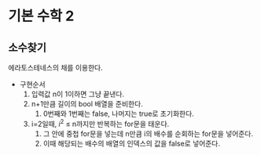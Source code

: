 # 기본 수학 2

## 소수찾기

에라토스테네스의 채를 이용한다.

- 구현순서
    1. 입력값 n이 1이하면 그냥 끝낸다.
    2. n+1만큼 길이의 bool 배열을 준비한다.
        1. 0번째와 1번째는 false, 나머지는 true로 초기화한다.
    3. i=2일때, $i^2$ ≤ n까지만 반복하는 for문을 태운다.
        1. 그 안에 중첩 for문을 넣는데 n만큼 i의 배수를 순회하는 for문을 넣어준다.
        2. 이때 해당되는 배수의 배열의 인덱스의 값을 false로 넣어준다.
